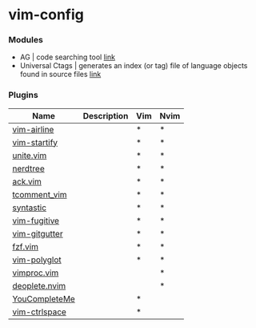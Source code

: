 # vim-config

### Modules 
   * AG | code searching tool  [link](https://github.com/ggreer/the_silver_searcher)
   * Universal Ctags | generates an index (or tag) file of language objects found in source files [link](https://github.com/universal-ctags/ctags)

### Plugins
   | Name | Description | Vim | Nvim |
   | --- | --- | --- | --- |
   |  [vim-airline](https://github.com/bling/vim-airline)              |  | * | * |
   |  [vim-startify](https://github.com/mhinz/vim-startify)            |  | * | * |
   |  [unite.vim](https://github.com/Shougo/unite.vim)                 |  | * | * |
   |  [nerdtree](https://github.com/scrooloose/nerdtree)               |  | * | * |
   |  [ack.vim](https://github.com/mileszs/ack.vim)                    |  | * | * |
   |  [tcomment_vim](https://github.com/tomtom/tcomment_vim)           |  | * | * |
   |  [syntastic](https://github.com/scrooloose/syntastic)             |  | * | * |
   |  [vim-fugitive](https://github.com/tpope/vim-fugitive)            |  | * | * |
   |  [vim-gitgutter](https://github.com/airblade/vim-gitgutter)       |  | * | * |
   |  [fzf.vim](https://github.com/junegunn/fzf.vim)                   |  | * | * |
   |  [vim-polyglot](https://github.com/sheerun/vim-polyglot)          |  | * | * |
   |  [vimproc.vim](https://github.com/Shougo/vimproc.vim)             |  |   | * |
   |  [deoplete.nvim](https://github.com/Shougo/deoplete.nvim)         |  |   | * |
   |  [YouCompleteMe](https://github.com/Valloric/YouCompleteMe)       |  | * |   |
   |  [vim-ctrlspace](https://github.com/vim-ctrlspace/vim-ctrlspace)  |  | * |   |
